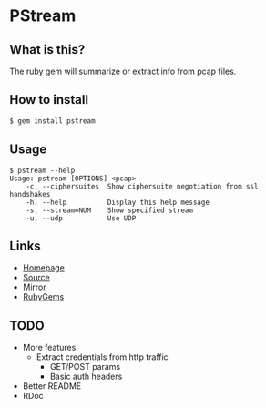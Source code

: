 # PStream

## What is this?

The ruby gem will summarize or extract info from pcap files.

## How to install

```bash
$ gem install pstream
```

## Usage

```
$ pstream --help
Usage: pstream [OPTIONS] <pcap>
    -c, --ciphersuites  Show ciphersuite negotiation from ssl handshakes
    -h, --help          Display this help message
    -s, --stream=NUM    Show specified stream
    -u, --udp           Use UDP
```

## Links

- [Homepage](https://mjwhitta.github.io/pstream)
- [Source](https://gitlab.com/mjwhitta/pstream)
- [Mirror](https://github.com/mjwhitta/pstream)
- [RubyGems](https://rubygems.org/gems/pstream)

## TODO

- More features
    - Extract credentials from http traffic
        - GET/POST params
        - Basic auth headers
- Better README
- RDoc
